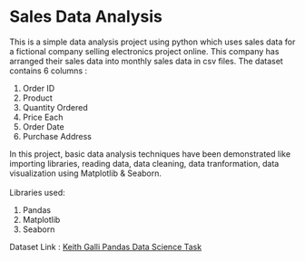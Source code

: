 # Sales Data Analysis

This is a simple data analysis project using python which uses sales data for a fictional company selling electronics project online. This company has arranged their sales data into monthly sales data in csv files. 
The dataset contains 6 columns :
1. Order ID
2. Product
3. Quantity Ordered
4. Price Each
5. Order Date
6. Purchase Address

In this project, basic data analysis techniques have been demonstrated like importing libraries, reading data, data cleaning, data tranformation, data visualization using Matplotlib & Seaborn. <br><br>
Libraries used:

1. Pandas
2. Matplotlib
3. Seaborn

Dataset Link : [Keith Galli Pandas Data Science Task](https://github.com/KeithGalli/Pandas-Data-Science-Tasks)
